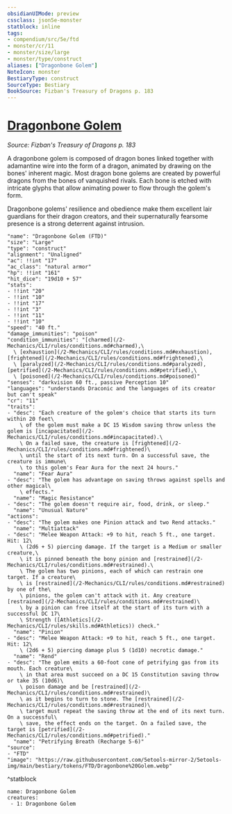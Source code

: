 ```yaml
---
obsidianUIMode: preview
cssclass: json5e-monster
statblock: inline
tags:
- compendium/src/5e/ftd
- monster/cr/11
- monster/size/large
- monster/type/construct
aliases: ["Dragonbone Golem"]
NoteIcon: monster
BestiaryType: construct
SourceType: Bestiary
BookSource: Fizban's Treasury of Dragons p. 183
---
```

# [Dragonbone Golem](2-Mechanics/CLI/bestiary/construct/dragonbone-golem-ftd.md)
*Source: Fizban's Treasury of Dragons p. 183*  

A dragonbone golem is composed of dragon bones linked together with adamantine wire into the form of a dragon, animated by drawing on the bones' inherent magic. Most dragon bone golems are created by powerful dragons from the bones of vanquished rivals. Each bone is etched with intricate glyphs that allow animating power to flow through the golem's form.

Dragonbone golems' resilience and obedience make them excellent lair guardians for their dragon creators, and their supernaturally fearsome presence is a strong deterrent against intrusion.

```statblock
"name": "Dragonbone Golem (FTD)"
"size": "Large"
"type": "construct"
"alignment": "Unaligned"
"ac": !!int "17"
"ac_class": "natural armor"
"hp": !!int "161"
"hit_dice": "19d10 + 57"
"stats":
- !!int "20"
- !!int "10"
- !!int "17"
- !!int "3"
- !!int "11"
- !!int "10"
"speed": "40 ft."
"damage_immunities": "poison"
"condition_immunities": "[charmed](/2-Mechanics/CLI/rules/conditions.md#charmed),\
  \ [exhaustion](/2-Mechanics/CLI/rules/conditions.md#exhaustion), [frightened](/2-Mechanics/CLI/rules/conditions.md#frightened),\
  \ [paralyzed](/2-Mechanics/CLI/rules/conditions.md#paralyzed), [petrified](/2-Mechanics/CLI/rules/conditions.md#petrified),\
  \ [poisoned](/2-Mechanics/CLI/rules/conditions.md#poisoned)"
"senses": "darkvision 60 ft., passive Perception 10"
"languages": "understands Draconic and the languages of its creator but can't speak"
"cr": "11"
"traits":
- "desc": "Each creature of the golem's choice that starts its turn within 20 feet\
    \ of the golem must make a DC 15 Wisdom saving throw unless the golem is [incapacitated](/2-Mechanics/CLI/rules/conditions.md#incapacitated).\
    \ On a failed save, the creature is [frightened](/2-Mechanics/CLI/rules/conditions.md#frightened)\
    \ until the start of its next turn. On a successful save, the creature is immune\
    \ to this golem's Fear Aura for the next 24 hours."
  "name": "Fear Aura"
- "desc": "The golem has advantage on saving throws against spells and other magical\
    \ effects."
  "name": "Magic Resistance"
- "desc": "The golem doesn't require air, food, drink, or sleep."
  "name": "Unusual Nature"
"actions":
- "desc": "The golem makes one Pinion attack and two Rend attacks."
  "name": "Multiattack"
- "desc": "Melee Weapon Attack: +9 to hit, reach 5 ft., one target. Hit: 12\
    \ (2d6 + 5) piercing damage. If the target is a Medium or smaller creature,\
    \ it is pinned beneath the bony pinion and [restrained](/2-Mechanics/CLI/rules/conditions.md#restrained).\
    \ The golem has two pinions, each of which can restrain one target. If a creature\
    \ is [restrained](/2-Mechanics/CLI/rules/conditions.md#restrained) by one of the\
    \ pinions, the golem can't attack with it. Any creature [restrained](/2-Mechanics/CLI/rules/conditions.md#restrained)\
    \ by a pinion can free itself at the start of its turn with a successful DC 17\
    \ Strength ([Athletics](/2-Mechanics/CLI/rules/skills.md#Athletics)) check."
  "name": "Pinion"
- "desc": "Melee Weapon Attack: +9 to hit, reach 5 ft., one target. Hit: 12\
    \ (2d6 + 5) piercing damage plus 5 (1d10) necrotic damage."
  "name": "Rend"
- "desc": "The golem emits a 60-foot cone of petrifying gas from its mouth. Each creature\
    \ in that area must succeed on a DC 15 Constitution saving throw or take 35 (10d6)\
    \ poison damage and be [restrained](/2-Mechanics/CLI/rules/conditions.md#restrained)\
    \ as it begins to turn to stone. The [restrained](/2-Mechanics/CLI/rules/conditions.md#restrained)\
    \ target must repeat the saving throw at the end of its next turn. On a successful\
    \ save, the effect ends on the target. On a failed save, the target is [petrified](/2-Mechanics/CLI/rules/conditions.md#petrified)."
  "name": "Petrifying Breath (Recharge 5-6)"
"source":
- "FTD"
"image": "https://raw.githubusercontent.com/5etools-mirror-2/5etools-img/main/bestiary/tokens/FTD/Dragonbone%20Golem.webp"
```
^statblock

```encounter-table
name: Dragonbone Golem
creatures:
 - 1: Dragonbone Golem
```